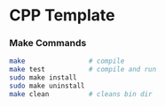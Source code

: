 # CPP Template

### Make Commands
``` bash
make                # compile
make test           # compile and run
sudo make install
sudo make uninstall
make clean          # cleans bin dir
```
